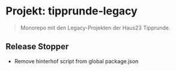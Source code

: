 # Projekt: tipprunde-legacy

> Monorepo mit den Legacy-Projekten der Haus23 Tipprunde.

## Release Stopper

- Remove hinterhof script from global package.json
